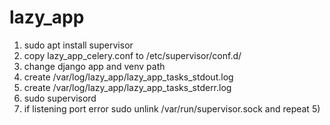# lazy_app

1) sudo apt install supervisor
2) copy lazy_app_celery.conf to /etc/supervisor/conf.d/
2) change django app and venv path
3) create /var/log/lazy_app/lazy_app_tasks_stdout.log
4) create /var/log/lazy_app/lazy_app_tasks_stderr.log
5) sudo supervisord
6) if listening port error sudo unlink /var/run/supervisor.sock
 and repeat 5)
